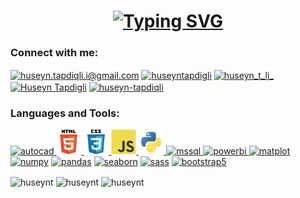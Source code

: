 <h1 align="center"><a href="https://git.io/typing-svg"><img src="https://readme-typing-svg.herokuapp.com?font=Sixtyfour&size=17&pause=1000&color=f3d700&center=true&vCenter=true&multiline=true&random=false&width=435&lines=Hi+%F0%9F%91%8B%2C+I'm+Huseyn+Tapdigli" alt="Typing SVG" /></a></h1>

<h3 align="left">Connect with me:</h3>
<p align="left">
<a href="mailto:huseyn.tapdiqli.i@gmail.com" target="blank"><img align="center"
src="https://upload.wikimedia.org/wikipedia/commons/8/8c/Gmail_Icon_%282013-2020%29.svg"
alt="huseyn.tapdiqli.i@gmail.com" height="30" width="40" /></a>
<a href="https://www.facebook.com/huseyntapdigli/" target="blank"><img align="center"
src="https://raw.githubusercontent.com/rahuldkjain/github-profile-readme-generator/master/src/images/icons/Social/facebook.svg"
alt="huseyntapdigli" height="30" width="40" /></a>
<a href="https://instagram.com/huseyn_t_li_" target="blank"><img align="center"
src="https://raw.githubusercontent.com/rahuldkjain/github-profile-readme-generator/master/src/images/icons/Social/instagram.svg"
alt="huseyn_t_li_" height="30" width="40" /></a>
<a href="https://discord.gg/Huseyn Tapdigli#9261" target="blank"><img align="center"
src="https://raw.githubusercontent.com/rahuldkjain/github-profile-readme-generator/master/src/images/icons/Social/discord.svg"
alt="Huseyn Tapdigli" height="40" width="40" /></a>
<a href="https://www.linkedin.com/in/huseyn-tapdiqli/" target="blank"><img align="center"
src="https://raw.githubusercontent.com/rahuldkjain/github-profile-readme-generator/master/src/images/icons/Social/linked-in-alt.svg"
alt="huseyn-tapdiqli" height="30" width="40" /></a>
</p>

<h3 align="left">Languages and Tools:</h3>
<p align="left">
<a href="https://www.coursera.org/account/accomplishments/verify/BMJ9ZVCLBAC4?utm_source%3Dandroid%26utm_medium%3Dcertificate%26utm_content%3Dcert_image%26utm_campaign%3Dsharing_cta%26utm_product%3Dcourse" target="_blank"> <img src="https://static.wikia.nocookie.net/logopedia/images/6/69/AutoCAD_2017_lockup_OL_stacked_no_year.png" alt="autocad" width="90" height="30" /> </a>
<a href="https://www.w3.org/html/" target="_blank"> <img src="https://raw.githubusercontent.com/devicons/devicon/master/icons/html5/html5-original-wordmark.svg" alt="html5" width="40" height="40" /> </a>
<a href="https://www.w3schools.com/css/" target="_blank"> <img src="https://raw.githubusercontent.com/devicons/devicon/master/icons/css3/css3-original-wordmark.svg" alt="css3" width="40" height="40" /> </a>
<a href="https://developer.mozilla.org/en-US/docs/Web/JavaScript" target="_blank"> <img src="https://raw.githubusercontent.com/devicons/devicon/master/icons/javascript/javascript-original.svg" alt="javascript" width="40" height="40" /> </a>
<a href="https://www.python.org" target="_blank"> <img src="https://raw.githubusercontent.com/devicons/devicon/master/icons/python/python-original.svg" alt="python" width="40" height="40" /> </a>
<a href="https://www.microsoft.com/en-us/sql-server/sql-server-downloads" target="_blank"> <img src="https://www.svgrepo.com/show/303229/microsoft-sql-server-logo.svg" alt="mssql" width="43" height="43" /> </a>
<a href="https://www.microsoft.com/en-us/power-platform/products/power-bi/" target="_blank"> <img src="https://seekvectorlogo.com/wp-content/uploads/2022/02/power-bi-vector-logo-2022.png" alt="powerbi" width="83" height="43" /> </a>
<a href="https://matplotlib.org/" target="_blank"> <img src="https://matplotlib.org/stable/_static/logo2.svg" alt="matplot" width="83" height="43" /></a>
<a href="https://numpy.org/" target="_blank"> <img src="https://upload.wikimedia.org/wikipedia/commons/thumb/3/31/NumPy_logo_2020.svg/1280px-NumPy_logo_2020.svg.png" alt="numpy" width="83" height="43" /></a>
<a href="https://pandas.pydata.org/" target="_blank"> <img src="https://upload.wikimedia.org/wikipedia/commons/thumb/e/ed/Pandas_logo.svg/512px-Pandas_logo.svg.png?20200209204934" alt="pandas" width="83" height="43" /></a>
<a href="https://seaborn.pydata.org/" target="_blank"> <img src="https://seaborn.pydata.org/_static/logo-wide-lightbg.svg" alt="seaborn" width="83" height="43" /></a>
<a href="https://sass-lang.com/" target="_blank"> <img src="https://sass-lang.com/assets/img/logos/logo.svg" alt="sass" width="83" height="43" /></a>
<a href="https://getbootstrap.com/docs/5.0/getting-started/introduction/" target="_blank"><img src="https://upload.wikimedia.org/wikipedia/commons/thumb/b/b2/Bootstrap_logo.svg/1200px-Bootstrap_logo.svg.png" alt="bootstrap5" width="40" height="37" /></a>
</p>

<p>
  <img align="center" style="width:400px" src="https://github-readme-stats.vercel.app/api?username=huseynt&show_icons=true&locale=en&theme=merko" alt="huseynt" />
  <img align="center" style="width:400px; height:150px" src="https://github-readme-stats.vercel.app/api/top-langs?username=huseynt&show_icons=true&locale=en&layout=compact&theme=merko" alt="huseynt" />
  <img align="center" src="https://github-readme-streak-stats.herokuapp.com/?user=huseynt&locale=en&theme=merko" alt="huseynt" />
</p>
